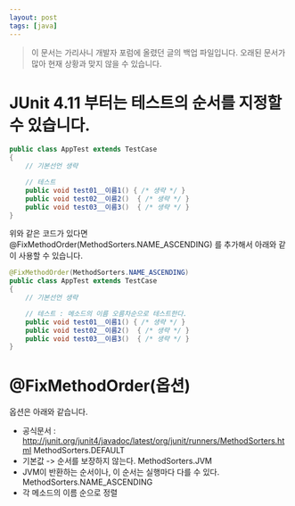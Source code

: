 ```yaml
---
layout: post
tags: [java]
---
```


> 이 문서는 가리사니 개발자 포럼에 올렸던 글의 백업 파일입니다.
오래된 문서가 많아 현재 상황과 맞지 않을 수 있습니다.


# JUnit 4.11 부터는 테스트의 순서를 지정할 수 있습니다.

``` java
public class AppTest extends TestCase
{
	// 기본선언 생략

	// 테스트
	public void test01__이름1() { /* 생략 */ }
	public void test02__이름2()  { /* 생략 */ }
	public void test03__이름3()  { /* 생략 */ }
}
```

위와 같은 코드가 있다면
@FixMethodOrder(MethodSorters.NAME_ASCENDING)
를 추가해서 아래와 같이 사용할 수 있습니다.
``` java
@FixMethodOrder(MethodSorters.NAME_ASCENDING)
public class AppTest extends TestCase
{
	// 기본선언 생략

	// 테스트 : 메소드의 이름 오름차순으로 테스트한다.
	public void test01__이름1() { /* 생략 */ }
	public void test02__이름2()  { /* 생략 */ }
	public void test03__이름3()  { /* 생략 */ }
}
```


# @FixMethodOrder(옵션)
옵션은 아래와 같습니다.
- 공식문서 : http://junit.org/junit4/javadoc/latest/org/junit/runners/MethodSorters.html
MethodSorters.DEFAULT
- 기본값 -> 순서를 보장하지 않는다.
MethodSorters.JVM
- JVM이 반환하는 순서이나, 이 순서는 실행마다 다를 수 있다.
MethodSorters.NAME_ASCENDING
- 각 메소드의 이름 순으로 정렬